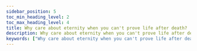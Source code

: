 ```yaml
---
sidebar_position: 5
toc_min_heading_level: 2
toc_max_heading_level: 4
title: Why care about eternity when you can't prove life after death?
description: Why care about eternity when you can't prove life after death?
keywords: ["Why care about eternity when you can't prove life after death?"]
---
```

